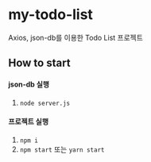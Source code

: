 # my-todo-list
Axios, json-db를 이용한 Todo List 프로젝트

## How to start

#### json-db 실행
1. `node server.js`

#### 프로젝트 실행
1. `npm i`
2. `npm start` 또는 `yarn start`
